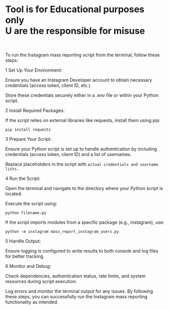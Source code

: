 <h1> Tool is for Educational purposes only
  <br>
  U are the responsible for misuse </h1>
<br>


To run the Instagram mass reporting script from the terminal, follow these steps:


1 Set Up Your Environment:

Ensure you have an Instagram Developer account to obtain necessary credentials (access token, client ID, etc.).

Store these credentials securely either in a .env file or within your Python script.



2 Install Required Packages:

If the script relies on external libraries like requests, install them using pip:

  `pip install requests`




3 Prepare Your Script:

Ensure your Python script is set up to handle authentication by including credentials (access token, client ID) and a list of usernames.

Replace placeholders in the script with  `actual credentials and username lists.`



4 Run the Script:

Open the terminal and navigate to the directory where your Python script is located.

Execute the script using:

 `python filename.py`


If the script imports modules from a specific package (e.g., instagram), use:

 `python -m instagram mass_report_instagram_users.py`




5 Handle Output:

Ensure logging is configured to write results to both console and log files for better tracking.



6 Monitor and Debug:

Check dependencies, authentication status, rate limits, and system resources during script execution.

Log errors and monitor the terminal output for any issues.
By following these steps, you can successfully run the Instagram mass reporting functionality as intended.
